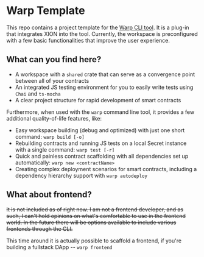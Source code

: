 # Warp Template

This repo contains a project template for the [Warp CLI tool](https://github.com/archway-warp/warp-cli). It is a plug-in that integrates XION into the tool. Currently, the workspace is preconfigured with a few basic functionalities that improve the user experience.

## What can you find here?

- A workspace with a `shared` crate that can serve as a convergence point between all of your contracts
- An integrated JS testing environment for you to easily write tests using `Chai` and `ts-mocha`
- A clear project structure for rapid development of smart contracts

Furthermore, when used with the `warp` command line tool, it provides a few additional quality-of-life features, like:

- Easy workspace building (debug and optimized) with just one short command: `warp build [-o]`
- Rebuilding contracts and running JS tests on a local Secret instance with a single command: `warp test [-r]`
- Quick and painless contract scaffolding with all dependencies set up automatically: `warp new <contractName>`
- Creating complex deployment scenarios for smart contracts, including a dependency hierarchy support with `warp autodeploy`

## What about frontend?

~~It is not included as of right now. I am not a frontend developer, and as such, I can't hold opinions on what's comfortable to use in the frontend world. In the future there will be options available to include various frontends through the CLI.~~

This time around it is actually possible to scaffold a frontend, if you're building a fullstack DApp -- `warp frontend`
